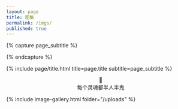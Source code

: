 ```yaml
---
layout: page
title: 图集
permalink: /imgs/
published: true
---
```


<div class="page" >

{% capture page_subtitle %}

{% endcapture %}

{% include page/title.html title=page.title subtitle=page_subtitle %}

<center>🤨</center>

<center>每个灵魂都半人半鬼</center>

{% include image-gallery.html folder="/uploads" %}

</div>
